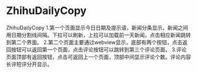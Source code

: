 # ZhihuDailyCopy
ZhihuDailyCopy
1.第一个页面显示今日日期及提示语，新闻分条显示，新闻之间用日期分割线间隔。下拉可以刷新，上拉可以加载前一天新闻。点击相应新闻跳转到第二个界面。
2.第二个页面主要通过webview显示，底部有两个按钮，点击返回按钮可以返回第一个页面，点击评论按钮可以跳转到第三个评论页面。
3.评论页面顶部有返回按钮，点击可返回上一个页面，顶部中间显示评论个数。评论内容长评短评分开显示。
